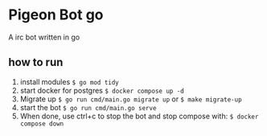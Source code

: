 # Pigeon Bot go
A irc bot written in go

## how to run
1. install modules
    `$ go mod tidy`
2. start docker for postgres
    `$ docker compose up -d`
3. Migrate up
    `$ go run cmd/main.go migrate up` or `$ make migrate-up`
3. start the bot
    `$ go run cmd/main.go serve`
4. When done, use ctrl+c to stop the bot and stop compose with:
    `$ docker compose down`

